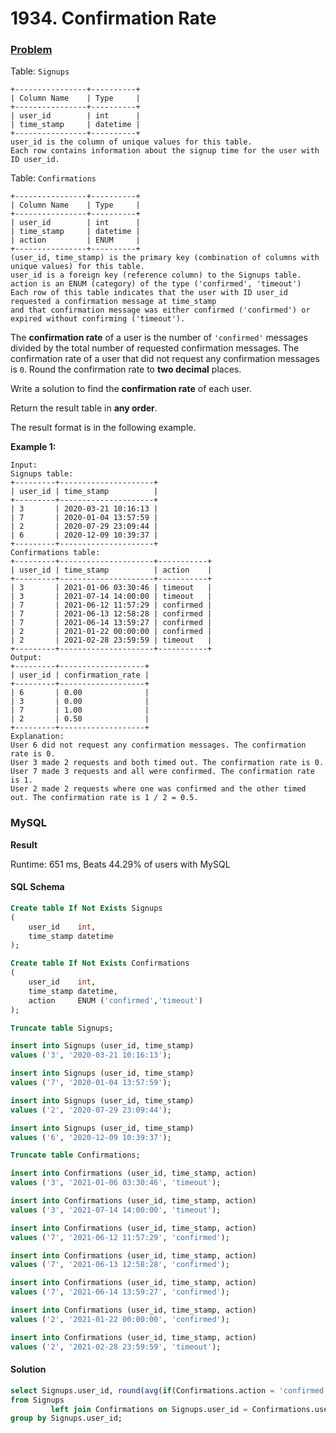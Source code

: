 # 1934. Confirmation Rate

### [Problem](https://leetcode.com/problems/confirmation-rate/description/)

Table: `Signups`

```
+----------------+----------+
| Column Name    | Type     |
+----------------+----------+
| user_id        | int      |
| time_stamp     | datetime |
+----------------+----------+
user_id is the column of unique values for this table.
Each row contains information about the signup time for the user with ID user_id.
```

Table: `Confirmations`

```
+----------------+----------+
| Column Name    | Type     |
+----------------+----------+
| user_id        | int      |
| time_stamp     | datetime |
| action         | ENUM     |
+----------------+----------+
(user_id, time_stamp) is the primary key (combination of columns with unique values) for this table.
user_id is a foreign key (reference column) to the Signups table.
action is an ENUM (category) of the type ('confirmed', 'timeout')
Each row of this table indicates that the user with ID user_id requested a confirmation message at time_stamp
and that confirmation message was either confirmed ('confirmed') or expired without confirming ('timeout').
```

The **confirmation rate** of a user is the number of `'confirmed'` messages divided by the total number of requested
confirmation messages. The confirmation rate of a user that did not request any confirmation messages is `0`.
Round the confirmation rate to **two decimal** places.

Write a solution to find the **confirmation rate** of each user.

Return the result table in **any order**.

The result format is in the following example.

**Example 1:**

```
Input:
Signups table:
+---------+---------------------+
| user_id | time_stamp          |
+---------+---------------------+
| 3       | 2020-03-21 10:16:13 |
| 7       | 2020-01-04 13:57:59 |
| 2       | 2020-07-29 23:09:44 |
| 6       | 2020-12-09 10:39:37 |
+---------+---------------------+
Confirmations table:
+---------+---------------------+-----------+
| user_id | time_stamp          | action    |
+---------+---------------------+-----------+
| 3       | 2021-01-06 03:30:46 | timeout   |
| 3       | 2021-07-14 14:00:00 | timeout   |
| 7       | 2021-06-12 11:57:29 | confirmed |
| 7       | 2021-06-13 12:58:28 | confirmed |
| 7       | 2021-06-14 13:59:27 | confirmed |
| 2       | 2021-01-22 00:00:00 | confirmed |
| 2       | 2021-02-28 23:59:59 | timeout   |
+---------+---------------------+-----------+
Output:
+---------+-------------------+
| user_id | confirmation_rate |
+---------+-------------------+
| 6       | 0.00              |
| 3       | 0.00              |
| 7       | 1.00              |
| 2       | 0.50              |
+---------+-------------------+
Explanation:
User 6 did not request any confirmation messages. The confirmation rate is 0.
User 3 made 2 requests and both timed out. The confirmation rate is 0.
User 7 made 3 requests and all were confirmed. The confirmation rate is 1.
User 2 made 2 requests where one was confirmed and the other timed out. The confirmation rate is 1 / 2 = 0.5.
```

### MySQL

**Result**

Runtime: 651 ms, Beats 44.29% of users with MySQL

#### SQL Schema

```sql
Create table If Not Exists Signups
(
    user_id    int,
    time_stamp datetime
);

Create table If Not Exists Confirmations
(
    user_id    int,
    time_stamp datetime,
    action     ENUM ('confirmed','timeout')
);

Truncate table Signups;

insert into Signups (user_id, time_stamp)
values ('3', '2020-03-21 10:16:13');

insert into Signups (user_id, time_stamp)
values ('7', '2020-01-04 13:57:59');

insert into Signups (user_id, time_stamp)
values ('2', '2020-07-29 23:09:44');

insert into Signups (user_id, time_stamp)
values ('6', '2020-12-09 10:39:37');

Truncate table Confirmations;

insert into Confirmations (user_id, time_stamp, action)
values ('3', '2021-01-06 03:30:46', 'timeout');

insert into Confirmations (user_id, time_stamp, action)
values ('3', '2021-07-14 14:00:00', 'timeout');

insert into Confirmations (user_id, time_stamp, action)
values ('7', '2021-06-12 11:57:29', 'confirmed');

insert into Confirmations (user_id, time_stamp, action)
values ('7', '2021-06-13 12:58:28', 'confirmed');

insert into Confirmations (user_id, time_stamp, action)
values ('7', '2021-06-14 13:59:27', 'confirmed');

insert into Confirmations (user_id, time_stamp, action)
values ('2', '2021-01-22 00:00:00', 'confirmed');

insert into Confirmations (user_id, time_stamp, action)
values ('2', '2021-02-28 23:59:59', 'timeout');
```

#### Solution

```sql
select Signups.user_id, round(avg(if(Confirmations.action = 'confirmed', 1, 0)), 2) as confirmation_rate
from Signups
         left join Confirmations on Signups.user_id = Confirmations.user_id
group by Signups.user_id;
```
